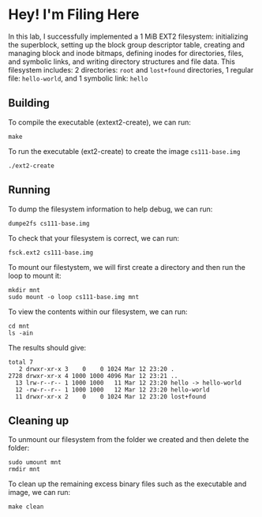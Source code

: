 # Hey! I'm Filing Here

In this lab, I successfully implemented a 1 MiB EXT2 filesystem: initializing the superblock, setting up the block group descriptor table, creating and managing block and inode bitmaps, defining inodes for directories, files, and symbolic links, and writing directory structures and file data. This filesystem includes: 
2 directories: `root` and `lost+found` directories, 
1 regular file: `hello-world`, and
1 symbolic link: `hello`

## Building

To compile the executable (extext2-create), we can run: 
```
make
```
To run the executable (ext2-create) to create the image `cs111-base.img`
```
./ext2-create
```

## Running

To dump the filesystem information to help debug, we can run:
```
dumpe2fs cs111-base.img
```
To check that your filesystem is correct, we can run:
```
fsck.ext2 cs111-base.img
```
To mount our filestystem, we will first create a directory and then run the loop to mount it:
```
mkdir mnt
sudo mount -o loop cs111-base.img mnt
```
To view the contents within our filesystem, we can run:
```
cd mnt
ls -ain
```
The results should give:
```
total 7
   2 drwxr-xr-x 3    0    0 1024 Mar 12 23:20 .
2728 drwxr-xr-x 4 1000 1000 4096 Mar 12 23:21 ..
  13 lrw-r--r-- 1 1000 1000   11 Mar 12 23:20 hello -> hello-world
  12 -rw-r--r-- 1 1000 1000   12 Mar 12 23:20 hello-world
  11 drwxr-xr-x 2    0    0 1024 Mar 12 23:20 lost+found
```
## Cleaning up

To unmount our filesystem from the folder we created and then delete the folder:
```
sudo umount mnt
rmdir mnt
```
To clean up the remaining excess binary files such as the executable and image, we can run:
```
make clean
```